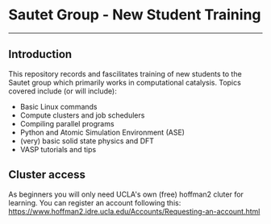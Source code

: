 # Sautet Group - New Student Training
---
## Introduction
This repository records and fascilitates training of new students to the Sautet group which primarily works in computational catalysis. Topics covered include (or will include):
- Basic Linux commands
- Compute clusters and job schedulers
- Compiling parallel programs
- Python and Atomic Simulation Environment (ASE)
- (very) basic solid state physics and DFT
- VASP tutorials and tips

## Cluster access
As beginners you will only need UCLA's own (free) hoffman2 cluter for learning. You can register an account following this:
https://www.hoffman2.idre.ucla.edu/Accounts/Requesting-an-account.html
